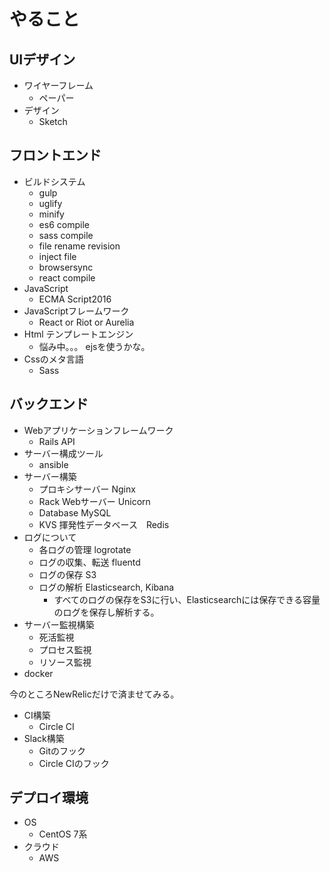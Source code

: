 # やること

## UIデザイン
* ワイヤーフレーム
	* ペーパー
* デザイン
	* Sketch

## フロントエンド
* ビルドシステム
	* gulp
    * uglify
    * minify
    * es6 compile
    * sass compile
    * file rename revision
    * inject file
    * browsersync
    * react compile
* JavaScript
	* ECMA Script2016
* JavaScriptフレームワーク
	* React or Riot or Aurelia
* Html テンプレートエンジン
	* 悩み中。。。 ejsを使うかな。
* Cssのメタ言語
	* Sass

## バックエンド
* Webアプリケーションフレームワーク
	* Rails API
* サーバー構成ツール
	* ansible
* サーバー構築
	* プロキシサーバー Nginx
	* Rack Webサーバー Unicorn
	* Database MySQL
	* KVS 揮発性データベース　Redis
* ログについて
  * 各ログの管理 logrotate
  * ログの収集、転送 fluentd
  * ログの保存 S3
  * ログの解析 Elasticsearch, Kibana
    * すべてのログの保存をS3に行い、Elasticsearchには保存できる容量のログを保存し解析する。
* サーバー監視構築
	* 死活監視
	* プロセス監視
	* リソース監視
* docker

今のところNewRelicだけで済ませてみる。
* CI構築
	* Circle CI
* Slack構築
	* Gitのフック
	* Circle CIのフック

## デプロイ環境
* OS
  * CentOS 7系
* クラウド
  * AWS
